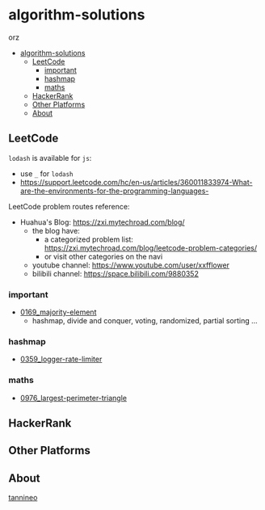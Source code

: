 # algorithm-solutions

orz

- [algorithm-solutions](#algorithm-solutions)
  - [LeetCode](#leetcode)
    - [important](#important)
    - [hashmap](#hashmap)
    - [maths](#maths)
  - [HackerRank](#hackerrank)
  - [Other Platforms](#other-platforms)
  - [About](#about)

## LeetCode

`lodash` is available for `js`:

- use `_` for `lodash`
- https://support.leetcode.com/hc/en-us/articles/360011833974-What-are-the-environments-for-the-programming-languages-

LeetCode problem routes reference:

- Huahua's Blog: https://zxi.mytechroad.com/blog/
  - the blog have:
    - a categorized problem list: https://zxi.mytechroad.com/blog/leetcode-problem-categories/
    - or visit other categories on the navi
  - youtube channel: https://www.youtube.com/user/xxfflower
  - bilibili channel: https://space.bilibili.com/9880352

### important

- [0169_majority-element](./leetcode/0169_majority-element)
  - hashmap, divide and conquer, voting, randomized, partial sorting ...

### hashmap

- [0359_logger-rate-limiter](./leetcode/0359_logger-rate-limiter)

### maths

- [0976_largest-perimeter-triangle](./leetcode/0976_largest-perimeter-triangle)

## HackerRank

## Other Platforms

## About

[tannineo](https://github.com/tannineo)

